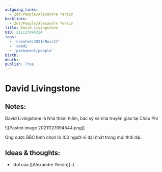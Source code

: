 ```yaml
---
outgoing_links:
  - Zet/People/Alexandre Yersin
backlinks:
  - Zet/People/Alexandre Yersin
title: David Livingstone
UID: 211127094324
tags:
  - 'created/2021/Nov/27'
  - 'seed🥜'
  - 'permanent/people'
birth:
death:
publish: True
---
```

# David Livingstone

## Notes:
David Livingstone là Nhà thám hiểm, bác sỹ và nhà truyền giáo tại Châu Phi

![[Pasted image 20211127094544.png]]

Ông được BBC bình chọn là 100 người vĩ đại nhất trong mọi thời đại.


## Ideas & thoughts:
- Idol của [[Alexandre Yersin]] :)